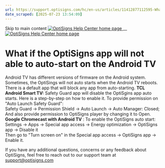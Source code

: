 ```yaml
---
url: https://support.optisigns.com/hc/en-us/articles/11412877112595-What-if-the-OptiSigns-app-will-not-able-to-auto-start-on-the-Android-TV
date_scraped: [2025-07-23 13:54:09]
---
```


Skip to main content
[ ![OptiSigns Help Center home page](/hc/theming_assets/01HZKNYSEQ6GRC01C0J27PZ3RC) ](/hc/en-us "Home")
__
[ ![OptiSigns Help Center home page](/hc/theming_assets/01HZKNYSEQ6GRC01C0J27PZ3RC) ](/hc/en-us "Home")
#  What if the OptiSigns app will not able to auto-start on the Android TV 
Android TV has different versions of firmware on the Android system. Sometimes, the OptiSings will not auto starts when the Android TV reboots. There is a default app that will block any app from auto-starting.
**TCL Android Smart TV:**
Safety Guard app will disable the OptiSgins app auto starts. Here is a step-by-step on how to enable it. 
To provide permission on "Auto Launch Safety Guard":  
Safety Guard -> Permission Shield -> Auto Launch -> Auto Manager: Closed; And also provide permission to OptiSigns player by changing it to Open.
**Google Chromecast with Android TV** :
To enable the OptiSigns auto start:  
Settings -> Apps -> Special app access -> Energy optimization -> OptiSigns app -> Disable it  
Then go to "Turn screen on" in the Special app access -> OptiSigns app -> Enable it.   
  

If you have any additional questions, concerns or any feedback about OptiSigns, feel free to reach out to our support team at [support@optisigns.com](mailto:support@optisigns.com)

